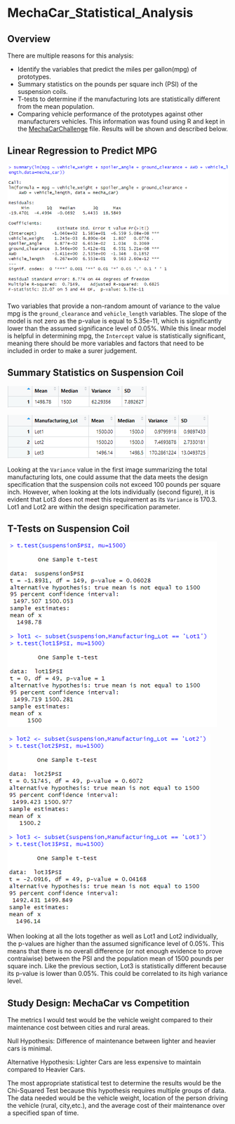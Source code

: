 # MechaCar_Statistical_Analysis


## Overview

There are multiple reasons for this analysis: 
 - Identify the variables that predict the miles per gallon(mpg) of prototypes.
 - Summary statistics on the pounds per square inch (PSI) of the suspension coils.
 - T-tests to determine if the manufacturing lots are statistically different from the mean population.
 - Comparing vehicle performance of the prototypes against other manufacturers vehicles. 
This information was found using R and kept in the [MechaCarChallenge](https://github.com/stwpf01/MechaCar_Statistical_Analysis/blob/main/MechaCarChallenge.R) file. Results will be shown and described below. 
## Linear Regression to Predict MPG


![Linear_Regression](https://github.com/stwpf01/MechaCar_Statistical_Analysis/blob/main/Images/1LinearRegression.png)

Two variables that provide a non-random amount of variance to the value mpg is the `ground_clearance` and `vehicle_length` variables. The slope of the model is not zero as the p-value is equal to 5.35e-11, which is significantly lower than the assumed significance level of 0.05%. While this linear model is helpful in determining mpg, the `Intercept` value is statistically significant, meaning there should be more variables and factors that need to be included in order to make a surer judgement. 
## Summary Statistics on Suspension Coil


![Total_Summary](https://github.com/stwpf01/MechaCar_Statistical_Analysis/blob/main/Images/2Total_Summary_DataFrame.png)

![Lot_Summary](https://github.com/stwpf01/MechaCar_Statistical_Analysis/blob/main/Images/2Lot_Summary_DataFrame.png)

Looking at the `Variance` value in the first image summarizing the total manufacturing lots, one could assume that the data meets the design specification that the suspension coils not exceed 100 pounds per square inch. However, when looking at the lots individually (second figure), it is evident that Lot3 does not meet this requirement as its `Variance` is 170.3. Lot1 and Lot2 are within the design specification parameter.  

## T-Tests on Suspension Coil


![AllLots_Lot1](https://github.com/stwpf01/MechaCar_Statistical_Analysis/blob/main/Images/3AllLots_Lot1.png)


![Lot2_Lot3](https://github.com/stwpf01/MechaCar_Statistical_Analysis/blob/main/Images/3Lot2_Lot3.png)

When looking at all the lots together as well as Lot1 and Lot2 individually, the p-values are higher than the assumed significance level of 0.05%. This means that there is no overall difference (or not enough evidence to prove contraiwise) between the PSI and the population mean of 1500 pounds per square inch. Like the previous section, Lot3 is statistically different because its p-value is lower than 0.05%. This could be correlated to its high variance level. 

## Study Design: MechaCar vs Competition

The metrics I would test would be the vehicle weight compared to their maintenance cost between cities and rural areas.

Null Hypothesis: Difference of maintenance between lighter and heavier cars is minimal.

Alternative Hypothesis: Lighter Cars are less expensive to maintain compared to Heavier Cars.

The most appropriate statistical test to determine the results would be the Chi-Squared Test because this hypothesis requires multiple groups of data. The data needed would be the vehicle weight, location of the person driving the vehicle (rural, city,etc.), and the average cost of their maintenance over a specified span of time.  